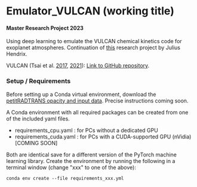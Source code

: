 # Emulator_VULCAN (working title)
#### Master Research Project 2023
Using deep learning to emulate the VULCAN chemical kinetics code for exoplanet atmospheres. Continuation of [this](https://github.com/JuliusHendrix/MRP) research project by Julius Hendrix.

VULCAN (Tsai et al. [2017](https://arxiv.org/abs/1607.00409), [2021](https://arxiv.org/abs/2108.01790)): [Link to GitHub repository](https://github.com/exoclime/VULCAN).

### Setup / Requirements

Before setting up a Conda virtual environment, download the [petitRADTRANS opacity and input data](https://petitradtrans.readthedocs.io/en/latest/content/installation.html). Precise instructions coming soon.

<!---
Before setting up a Conda virtual environment, download the [petitRADTRANS opacity and input data](https://petitradtrans.readthedocs.io/en/latest/content/installation.html) and put the folder in: ./src/stellar_spectra/input_data_std. **(BEWARE: this is a ~12 GB file!)**

Once the data is downloaded, run this in a terminal:

```
echo 'export pRT_input_data_path="absolute/path/of/the/folder/input_data"' >>~/.bashrc
```
--->

A Conda environment with all required packages can be created from one of the included yaml files.
- requirements_cpu.yaml : for PCs without a dedicated GPU
- requirements_cuda.yaml : for PCs with a CUDA-supported GPU (nVidia) [COMING SOON]

Both are identical save for a different version of the PyTorch machine learning library. Create the environment by running the following in a terminal window (change "xxx" to one of the above):

```
conda env create --file requirements_xxx.yml
```
